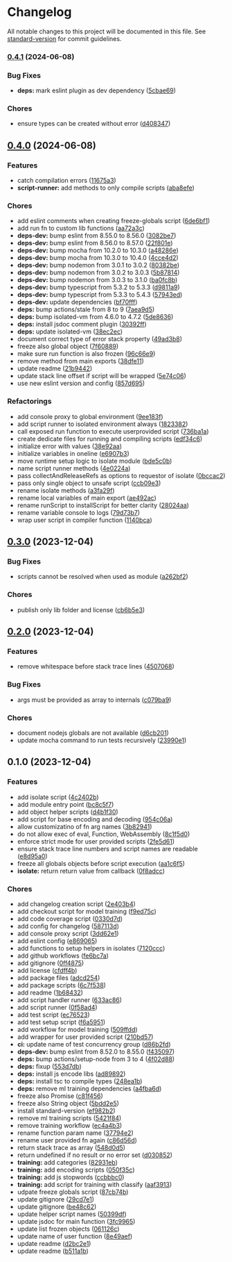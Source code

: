 # Changelog

All notable changes to this project will be documented in this file. See [standard-version](https://github.com/conventional-changelog/standard-version) for commit guidelines.

### [0.4.1](https://github.com/discue/somewhat-secure-insecure-fn-executor/compare/v0.4.0...v0.4.1) (2024-06-08)


### Bug Fixes

* **deps:** mark eslint plugin as dev dependency ([5cbae69](https://github.com/discue/somewhat-secure-insecure-fn-executor/commit/5cbae697becb77c4d9e30028caac2132421a9692))


### Chores

* ensure types can be created without error ([d408347](https://github.com/discue/somewhat-secure-insecure-fn-executor/commit/d408347e5e25993034d7d346a3f3e89cb9ff7930))

## [0.4.0](https://github.com/discue/somewhat-secure-insecure-fn-executor/compare/v0.3.0...v0.4.0) (2024-06-08)


### Features

* catch compilation errors ([11675a3](https://github.com/discue/somewhat-secure-insecure-fn-executor/commit/11675a3cc3eef730661ea5674161d3e1b7bfe0e3))
* **script-runner:** add methods to only compile scripts ([aba8efe](https://github.com/discue/somewhat-secure-insecure-fn-executor/commit/aba8efedd9c52369d712e9728a9231805c1ebd6e))


### Chores

* add eslint comments when creating freeze-globals script ([6de6bf1](https://github.com/discue/somewhat-secure-insecure-fn-executor/commit/6de6bf142f4b7fdb2b116c5627ebfa3b1a2938aa))
* add run fn to custom lib functions ([aa72a3c](https://github.com/discue/somewhat-secure-insecure-fn-executor/commit/aa72a3c3fb6b9750f78436fe402ea2f73fedf7a5))
* **deps-dev:** bump eslint from 8.55.0 to 8.56.0 ([3082be7](https://github.com/discue/somewhat-secure-insecure-fn-executor/commit/3082be75aa1e4c0d21ec4c033814e936ab6d943b))
* **deps-dev:** bump eslint from 8.56.0 to 8.57.0 ([22f801e](https://github.com/discue/somewhat-secure-insecure-fn-executor/commit/22f801e6022eac8ccaa6a54e5a41b83f2c2a880d))
* **deps-dev:** bump mocha from 10.2.0 to 10.3.0 ([a48286e](https://github.com/discue/somewhat-secure-insecure-fn-executor/commit/a48286e5d0a00fd8e19d264345051423dfa962d7))
* **deps-dev:** bump mocha from 10.3.0 to 10.4.0 ([4cce4d2](https://github.com/discue/somewhat-secure-insecure-fn-executor/commit/4cce4d2aef3457790a5d8203499bf452f616e342))
* **deps-dev:** bump nodemon from 3.0.1 to 3.0.2 ([80382be](https://github.com/discue/somewhat-secure-insecure-fn-executor/commit/80382be629492a39d25ed11faab8373bbf60663e))
* **deps-dev:** bump nodemon from 3.0.2 to 3.0.3 ([5b87814](https://github.com/discue/somewhat-secure-insecure-fn-executor/commit/5b87814a8664470d248b902e908932d37180bffe))
* **deps-dev:** bump nodemon from 3.0.3 to 3.1.0 ([ba0fc8b](https://github.com/discue/somewhat-secure-insecure-fn-executor/commit/ba0fc8bbd90bad62b32485d18156fbe07dce01fb))
* **deps-dev:** bump typescript from 5.3.2 to 5.3.3 ([d9811a9](https://github.com/discue/somewhat-secure-insecure-fn-executor/commit/d9811a907fe8873ad7d1efc20379ca1c783e0c78))
* **deps-dev:** bump typescript from 5.3.3 to 5.4.3 ([57943ed](https://github.com/discue/somewhat-secure-insecure-fn-executor/commit/57943ed2c979b3ea042db125e56e0b7f661c6443))
* **deps-dev:** update dependencies ([bf70fff](https://github.com/discue/somewhat-secure-insecure-fn-executor/commit/bf70ffff696dba7b1621a0f04fbc926d69ff8d08))
* **deps:** bump actions/stale from 8 to 9 ([7aea9d5](https://github.com/discue/somewhat-secure-insecure-fn-executor/commit/7aea9d52b063e82e3506f6e204a1d204e3f85945))
* **deps:** bump isolated-vm from 4.6.0 to 4.7.2 ([5de8636](https://github.com/discue/somewhat-secure-insecure-fn-executor/commit/5de86367797d8ec8e6d790bc5f614a24904fc76b))
* **deps:** install jsdoc comment plugin ([30392ff](https://github.com/discue/somewhat-secure-insecure-fn-executor/commit/30392ffd02f09586175511e375a65600ddaf297a))
* **deps:** update isolated-vm ([38ec2ec](https://github.com/discue/somewhat-secure-insecure-fn-executor/commit/38ec2ec8b573def105127292b65783a7fec7f768))
* document correct type of error stack property ([49ad3b8](https://github.com/discue/somewhat-secure-insecure-fn-executor/commit/49ad3b884cde1e6683d9d7399ff8fac01a693345))
* freeze also global object ([7f60889](https://github.com/discue/somewhat-secure-insecure-fn-executor/commit/7f60889c5c5b4c9f6642a9cacbe7edf744e03d8e))
* make sure run function is also frozen ([96c66e9](https://github.com/discue/somewhat-secure-insecure-fn-executor/commit/96c66e94a2513416046b392b4f22cd4807bf0dd4))
* remove method from main exports ([38dfe11](https://github.com/discue/somewhat-secure-insecure-fn-executor/commit/38dfe1125c4f69ec79f5393a5a9aa3089d446da4))
* update readme ([21b9442](https://github.com/discue/somewhat-secure-insecure-fn-executor/commit/21b94423c40dee8bafb4121d3eb2c5344027d37b))
* update stack line offset if script will be wrapped ([5e74c06](https://github.com/discue/somewhat-secure-insecure-fn-executor/commit/5e74c06dde1c247d791505e1b63b211860b401bc))
* use new eslint version and config ([857d695](https://github.com/discue/somewhat-secure-insecure-fn-executor/commit/857d695b4e42abf2f69c6b663782057a4e0dec4c))


### Refactorings

* add console proxy to global environment ([9ee183f](https://github.com/discue/somewhat-secure-insecure-fn-executor/commit/9ee183f009909154d070156aec77537328742666))
* add script runner to isolated environment always ([1823382](https://github.com/discue/somewhat-secure-insecure-fn-executor/commit/18233826c6d7839c32e258e76ff487873274bc5b))
* call exposed run function to execute userprovided script ([736ba1a](https://github.com/discue/somewhat-secure-insecure-fn-executor/commit/736ba1a4c30b85e500dbd0329072ae312ddab986))
* create dedicate files for running and compiling scripts ([edf34c6](https://github.com/discue/somewhat-secure-insecure-fn-executor/commit/edf34c65a674e97fb03f6559015104846b8d20e4))
* initialize error with values ([38e92aa](https://github.com/discue/somewhat-secure-insecure-fn-executor/commit/38e92aaffcbfb25b8ed24da2328899ddcc412bef))
* initialize variables in oneline ([e6907b3](https://github.com/discue/somewhat-secure-insecure-fn-executor/commit/e6907b30d8fd3021331847bd0f73f0c160e571e4))
* move runtime setup logic to isolate module ([bde5c0b](https://github.com/discue/somewhat-secure-insecure-fn-executor/commit/bde5c0b70a2114ded6fdb588ecd820053294e098))
* name script runner methods ([4e0224a](https://github.com/discue/somewhat-secure-insecure-fn-executor/commit/4e0224af02be610329e3975b42206587a2900cd7))
* pass collectAndReleaseRefs as options to requestor of isolate ([0bccac2](https://github.com/discue/somewhat-secure-insecure-fn-executor/commit/0bccac2b0902c5911516e9ba19d8e574056d4bc1))
* pass only single object to unsafe script ([ccb09e3](https://github.com/discue/somewhat-secure-insecure-fn-executor/commit/ccb09e3177064b3c2281faa010f9aed94534f556))
* rename isolate methods ([a3fa29f](https://github.com/discue/somewhat-secure-insecure-fn-executor/commit/a3fa29f6cb404910ae83c29bfd86701f16422e3e))
* rename local variables of main export ([ae492ac](https://github.com/discue/somewhat-secure-insecure-fn-executor/commit/ae492ac30ac7e8e1e937f4a66e7b74dda4699c27))
* rename runScript to installScript for better clarity ([28024aa](https://github.com/discue/somewhat-secure-insecure-fn-executor/commit/28024aa2c3495fd682211c06eb915ddefb5d18a5))
* rename variable console to logs ([79d73b7](https://github.com/discue/somewhat-secure-insecure-fn-executor/commit/79d73b7eccd1128f6e9d79735bdffae3bdb1b2f2))
* wrap user script in compiler function ([1140bca](https://github.com/discue/somewhat-secure-insecure-fn-executor/commit/1140bca1a83da24c3c40a3b476aeec7b20367599))

## [0.3.0](https://github.com/discue/somewhat-secure-insecure-fn-executor/compare/v0.2.0...v0.3.0) (2023-12-04)


### Bug Fixes

* scripts cannot be resolved when used as module ([a262bf2](https://github.com/discue/somewhat-secure-insecure-fn-executor/commit/a262bf27bcb05f6c53236eda16074ca08e8797cc))


### Chores

* publish only lib folder and license ([cb6b5e3](https://github.com/discue/somewhat-secure-insecure-fn-executor/commit/cb6b5e38abfc7fb48f894382f23ff824f2167267))

## [0.2.0](https://github.com/discue/somewhat-secure-insecure-fn-executor/compare/v0.1.0...v0.2.0) (2023-12-04)


### Features

* remove whitespace before stack trace lines ([4507068](https://github.com/discue/somewhat-secure-insecure-fn-executor/commit/4507068fa34bc09e956b9402dfad2331474f0271))


### Bug Fixes

* args must be provided as array to internals ([c079ba9](https://github.com/discue/somewhat-secure-insecure-fn-executor/commit/c079ba9dd0fe14716f860c7b3119a0ed7d0c3e84))


### Chores

* document nodejs globals are not available ([d6cb201](https://github.com/discue/somewhat-secure-insecure-fn-executor/commit/d6cb201e80a56c64b2d97f30cf56414c9583eb75))
* update mocha command to run tests recursively ([23990e1](https://github.com/discue/somewhat-secure-insecure-fn-executor/commit/23990e1dc171c3df5e75489ece39b3ab471b303a))

## 0.1.0 (2023-12-04)


### Features

* add isolate script ([4c2402b](https://github.com/discue/somewhat-secure-insecure-fn-executor/commit/4c2402b9168ff8131b4602e853b9d30d0b97aa3d))
* add module entry point ([bc8c5f7](https://github.com/discue/somewhat-secure-insecure-fn-executor/commit/bc8c5f7981d2374364ae7ec29294452e076b810b))
* add object helper scripts ([d4b1f30](https://github.com/discue/somewhat-secure-insecure-fn-executor/commit/d4b1f309157b01538f8825da9fb2f8609679dd28))
* add script for base encoding and decoding ([954c06a](https://github.com/discue/somewhat-secure-insecure-fn-executor/commit/954c06ada17b78cfa3ea13fa31be36c50388d0b3))
* allow customizatino of fn arg names ([3b82941](https://github.com/discue/somewhat-secure-insecure-fn-executor/commit/3b82941ea99d3896f5a053bc226cc4f87c177218))
* do not allow exec of eval, Function, WebAssembly ([8c1f5d0](https://github.com/discue/somewhat-secure-insecure-fn-executor/commit/8c1f5d0e4f46307ad3b691efe1f3b0832cf2d80f))
* enforce strict mode for user provided scripts ([2fe5d61](https://github.com/discue/somewhat-secure-insecure-fn-executor/commit/2fe5d61dd23cc0037a55ecd1f949d9f9b8c8c05c))
* ensure stack trace line numbers and script names are readable ([e8d95a0](https://github.com/discue/somewhat-secure-insecure-fn-executor/commit/e8d95a09fcf8cdc72b1c3833889321bc0801382f))
* freeze all globals objects before script execution ([aa1c6f5](https://github.com/discue/somewhat-secure-insecure-fn-executor/commit/aa1c6f52da737a8883ef1e522cc5511384bd432d))
* **isolate:** return return value from callback ([0f8adcc](https://github.com/discue/somewhat-secure-insecure-fn-executor/commit/0f8adcc827ba63774e7ce9cd8b83d38ecb3002de))


### Chores

* add changelog creation script ([2e403b4](https://github.com/discue/somewhat-secure-insecure-fn-executor/commit/2e403b44203202f20d654680ebf57a90fa080b0c))
* add checkout script for model training ([f9ed75c](https://github.com/discue/somewhat-secure-insecure-fn-executor/commit/f9ed75c729404897a1e2957548e3d343d0013206))
* add code coverage script ([0330d7d](https://github.com/discue/somewhat-secure-insecure-fn-executor/commit/0330d7df58f4b4bfb0b3c5db9057d9d4fb2f8b47))
* add config for changelog ([587113d](https://github.com/discue/somewhat-secure-insecure-fn-executor/commit/587113d0846f63c9062d9c618ea32cc6169970e0))
* add console proxy script ([3dd62e1](https://github.com/discue/somewhat-secure-insecure-fn-executor/commit/3dd62e10b3fc4b7197e294a57b77161fb430c330))
* add eslint config ([e869065](https://github.com/discue/somewhat-secure-insecure-fn-executor/commit/e86906561023854ccb99f3ac8056fc6ce279f346))
* add functions to setup helpers in isolates ([7120ccc](https://github.com/discue/somewhat-secure-insecure-fn-executor/commit/7120ccce4c46c00fbfd34b902d74add77241c1be))
* add github workflows ([fe6bc7a](https://github.com/discue/somewhat-secure-insecure-fn-executor/commit/fe6bc7a8f04dea958361e12e50876cbb05ffc51f))
* add gitignore ([0ff4875](https://github.com/discue/somewhat-secure-insecure-fn-executor/commit/0ff487507cc9bdc3f391fddaaaaca9bf520237e0))
* add license ([cfdff4b](https://github.com/discue/somewhat-secure-insecure-fn-executor/commit/cfdff4bc915589598776566cbd02decb8a6d4e37))
* add package files ([adcd254](https://github.com/discue/somewhat-secure-insecure-fn-executor/commit/adcd254df02859bd35b4cde993e2c3f28c045448))
* add package scripts ([6c7f538](https://github.com/discue/somewhat-secure-insecure-fn-executor/commit/6c7f538226825267553bb950e4d008f94756dfc6))
* add readme ([1b68432](https://github.com/discue/somewhat-secure-insecure-fn-executor/commit/1b6843204d0a328213c4897c92087c639403415d))
* add script handler runner ([633ac86](https://github.com/discue/somewhat-secure-insecure-fn-executor/commit/633ac8654d66ef82d0f29655d22d10a35447820c))
* add script runner ([0f58ad4](https://github.com/discue/somewhat-secure-insecure-fn-executor/commit/0f58ad48ca90ba683a91a632b649e3e6702073c6))
* add test script ([ec76523](https://github.com/discue/somewhat-secure-insecure-fn-executor/commit/ec76523eae4ef01f5c1669bf9509a1258964682a))
* add test setup script ([f6a5951](https://github.com/discue/somewhat-secure-insecure-fn-executor/commit/f6a5951cf72ce81e5efa5ebca79c2c80987ed296))
* add workflow for model training ([509ffdd](https://github.com/discue/somewhat-secure-insecure-fn-executor/commit/509ffdde44f87a327dd12bc70d88d83e7fe40662))
* add wrapper for user provided script ([210bd57](https://github.com/discue/somewhat-secure-insecure-fn-executor/commit/210bd5708d43e28d1b37aa1917a707eb551e34d2))
* **ci:** update name of test concurrency group ([d86b2fd](https://github.com/discue/somewhat-secure-insecure-fn-executor/commit/d86b2fd205ea611eb0ea9fa47b6b3ee6e6e36bd0))
* **deps-dev:** bump eslint from 8.52.0 to 8.55.0 ([f435097](https://github.com/discue/somewhat-secure-insecure-fn-executor/commit/f4350976e8370829ad6ba89e6c239ad297c3f736))
* **deps:** bump actions/setup-node from 3 to 4 ([4f02d88](https://github.com/discue/somewhat-secure-insecure-fn-executor/commit/4f02d88dc3f471cd094d73083b29ab27456c6391))
* **deps:** fixup ([553d7db](https://github.com/discue/somewhat-secure-insecure-fn-executor/commit/553d7db492ad7ff6fe4bb94aacd7b64f0d2a625d))
* **deps:** install js encode libs ([ad89892](https://github.com/discue/somewhat-secure-insecure-fn-executor/commit/ad89892340d3d4134cda7b26d5c05c06225edac3))
* **deps:** install tsc to compile types ([248ea1b](https://github.com/discue/somewhat-secure-insecure-fn-executor/commit/248ea1be2bb64d5a08cb542de7af4fb59770fc6d))
* **deps:** remove ml training dependencies ([a4fba6d](https://github.com/discue/somewhat-secure-insecure-fn-executor/commit/a4fba6df0f2f69862d4add78ff55706d87477837))
* freeze also Promise ([c81f456](https://github.com/discue/somewhat-secure-insecure-fn-executor/commit/c81f456813e179d611be0ba36baac021d836996c))
* freeze also String object ([5bdd2e5](https://github.com/discue/somewhat-secure-insecure-fn-executor/commit/5bdd2e58017d64bcc5348715272cf888befb164d))
* install standard-version ([ef982b2](https://github.com/discue/somewhat-secure-insecure-fn-executor/commit/ef982b24dd45172fc989e602ad984b568b090d23))
* remove ml training scripts ([5421f84](https://github.com/discue/somewhat-secure-insecure-fn-executor/commit/5421f84006409ad7eba1457a2d46ff949112d8e3))
* remove training workflow ([ec4a4b3](https://github.com/discue/somewhat-secure-insecure-fn-executor/commit/ec4a4b35e631d93ecbb640a243f82cc15f53f73d))
* rename function param name ([37794e2](https://github.com/discue/somewhat-secure-insecure-fn-executor/commit/37794e2779106e68c1af29e3f7b362a4522d40c5))
* rename user provided fn again ([c86d56d](https://github.com/discue/somewhat-secure-insecure-fn-executor/commit/c86d56dbebca1b3623275ba499a991391f282912))
* return stack trace as array ([548d0d5](https://github.com/discue/somewhat-secure-insecure-fn-executor/commit/548d0d509264f0e1ce1fe2e8024f4422ed27ac48))
* return undefined if no result or no error set ([d030852](https://github.com/discue/somewhat-secure-insecure-fn-executor/commit/d03085213d4f31e3a0602ddc93a45ec7c48b35db))
* **training:** add categories ([82931eb](https://github.com/discue/somewhat-secure-insecure-fn-executor/commit/82931eb359d0562204ec590a2acfce29a45679bf))
* **training:** add encoding scripts ([050f35c](https://github.com/discue/somewhat-secure-insecure-fn-executor/commit/050f35ceba99858cfe42c2482e8bb23add96af23))
* **training:** add js stopwords ([ccbbbc0](https://github.com/discue/somewhat-secure-insecure-fn-executor/commit/ccbbbc038e86c3b6329601cce1ebe83c11f736a1))
* **training:** add script for training with classify ([aaf3913](https://github.com/discue/somewhat-secure-insecure-fn-executor/commit/aaf3913144fed726fb5715eab2fafcdb1a5be20a))
* udpate freeze globals script ([87cb74b](https://github.com/discue/somewhat-secure-insecure-fn-executor/commit/87cb74be364c4b2183ea88a4d394b9ad174991a5))
* update gitignore ([29cd7e1](https://github.com/discue/somewhat-secure-insecure-fn-executor/commit/29cd7e11f054b85613a18ec40672c1e579649cf6))
* update gitignore ([be48c62](https://github.com/discue/somewhat-secure-insecure-fn-executor/commit/be48c6268df49ea4f3eac693dfbb1b17c67d497d))
* update helper script names ([50399df](https://github.com/discue/somewhat-secure-insecure-fn-executor/commit/50399df82aae086ab383bcd780473d964f80acd6))
* update jsdoc for main function ([3fc9965](https://github.com/discue/somewhat-secure-insecure-fn-executor/commit/3fc996564b7f05f06d8932b97b8ffee14337bc79))
* update list frozen objects ([061126c](https://github.com/discue/somewhat-secure-insecure-fn-executor/commit/061126c8d6d36a932f6ab3a4b2d140a3cd14c83d))
* update name of user function ([8e49aef](https://github.com/discue/somewhat-secure-insecure-fn-executor/commit/8e49aef6428626f46c7bf0d303212bf600f63132))
* update readme ([d2bc2e1](https://github.com/discue/somewhat-secure-insecure-fn-executor/commit/d2bc2e114cbe8e31d7a1c0a917f79f1540fe7ed3))
* update readme ([b511a1b](https://github.com/discue/somewhat-secure-insecure-fn-executor/commit/b511a1b246a19975c90556e4e3992153d7bf84af))
